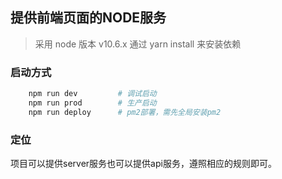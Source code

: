 ## 提供前端页面的NODE服务

> 采用 node 版本 v10.6.x
  通过 yarn install 来安装依赖


### 启动方式

```bash
	npm run dev         # 调试启动
	npm run prod        # 生产启动
	npm run deploy      # pm2部署，需先全局安装pm2
```

### 定位

项目可以提供server服务也可以提供api服务，遵照相应的规则即可。
